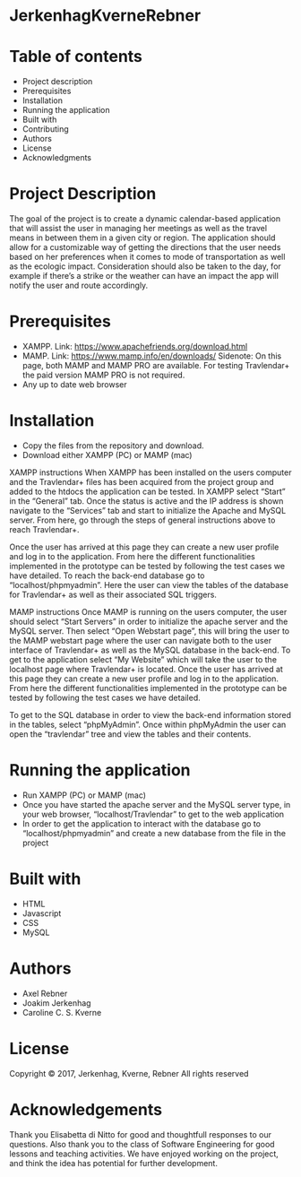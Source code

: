 # JerkenhagKverneRebner


# Table of contents
- Project description
- Prerequisites
- Installation
- Running the application
- Built with
- Contributing
- Authors
- License
- Acknowledgments

# Project Description
The goal of the project is to create a dynamic calendar-based application that will assist the user in managing her meetings as well as the travel means in between them in a given city or region. The application should allow for a customizable way of getting the directions that the user needs based on her preferences when it comes to mode of transportation as well as the ecologic impact. Consideration should also be taken to the day, for example if there’s a strike or the weather can have an impact the app will notify the user and route accordingly.

# Prerequisites
- XAMPP. Link: https://www.apachefriends.org/download.html
- MAMP. Link: https://www.mamp.info/en/downloads/
      Sidenote: On this page, both MAMP and MAMP PRO are available. For testing Travlendar+ the paid version MAMP PRO is not required. 
- Any up to date web browser

# Installation
- Copy the files from the repository and download.
- Download either XAMPP (PC) or MAMP (mac)

XAMPP instructions
When XAMPP has been installed on the users computer and the Travlendar+ files has been acquired from the project group and added to the htdocs the application can be tested. In XAMPP select “Start” in the “General” tab. Once the status is active and the IP address is shown navigate to the “Services” tab and start to initialize the Apache and MySQL server. From here, go through the steps of general instructions above to reach Travlendar+.

Once the user has arrived at this page they can create a new user profile and log in to the application. From here the different functionalities implemented in the prototype can be tested by following the test cases we have detailed. To reach the back-end database go to “localhost/phpmyadmin”. Here the user can view the tables of the database for Travlendar+ as well as their associated SQL triggers.

MAMP instructions
Once MAMP is running on the users computer, the user should select “Start Servers” in order to initialize the apache server and the MySQL server. Then select “Open Webstart page”, this will bring the user to the MAMP webstart page where the user can navigate both to the user interface of Travlendar+ as well as the MySQL database in the back-end. To get to the application select “My Website” which will take the user to the localhost page where Travlendar+ is located. Once the user has arrived at this page they can create a new user profile and log in to the application. From here the different functionalities implemented in the prototype can be tested by following the test cases we have detailed. 

To get to the SQL database in order to view the back-end information stored in the tables, select “phpMyAdmin”. Once within phpMyAdmin the user can open the “travlendar” tree and view the tables and their contents.

# Running the application
- Run XAMPP (PC) or MAMP (mac)
- Once you have started the apache server and the MySQL server type, in your web browser, “localhost/Travlendar” to get to the web application
- In order to get the application to interact with the database go to “localhost/phpmyadmin” and create a new database from the file in the project


# Built with

- HTML
- Javascript
- CSS
- MySQL

# Authors

- Axel Rebner
- Joakim Jerkenhag
- Caroline C. S. Kverne

# License

Copyright © 2017, Jerkenhag, Kverne, Rebner All rights reserved 

# Acknowledgements

Thank you Elisabetta di Nitto for good and thoughtfull responses to our questions. Also thank you to the class of Software Engineering for good lessons and teaching activities. We have enjoyed working on the project, and think the idea has potential for further development. 


